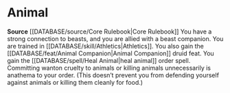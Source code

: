 ﻿---
id: '1'
name: Animal
rarity: Common
rus_type_level: null
source: '[[DATABASE/source/Core Rulebook|Core Rulebook]]'
trait: null
type: Druidic Order

---
# Animal

**Source** [[DATABASE/source/Core Rulebook|Core Rulebook]] 
You have a strong connection to beasts, and you are allied with a beast companion. You are trained in [[DATABASE/skill/Athletics|Athletics]]. You also gain the [[DATABASE/feat/Animal Companion|Animal Companion]] druid feat. You gain the [[DATABASE/spell/Heal Animal|heal animal]] order spell. Committing wanton cruelty to animals or killing animals unnecessarily is anathema to your order. (This doesn’t prevent you from defending yourself against animals or killing them cleanly for food.)
